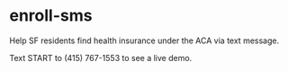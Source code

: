 enroll-sms
==========

Help SF residents find health insurance under the ACA via text message.

Text START to (415) 767-1553 to see a live demo.
